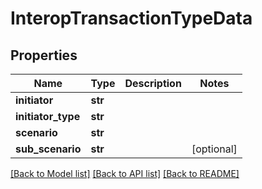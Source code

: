 # InteropTransactionTypeData

## Properties
Name | Type | Description | Notes
------------ | ------------- | ------------- | -------------
**initiator** | **str** |  | 
**initiator_type** | **str** |  | 
**scenario** | **str** |  | 
**sub_scenario** | **str** |  | [optional] 

[[Back to Model list]](../README.md#documentation-for-models) [[Back to API list]](../README.md#documentation-for-api-endpoints) [[Back to README]](../README.md)

